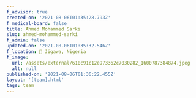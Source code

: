 ```yaml
---
f_advisor: true
created-on: '2021-08-06T01:35:28.793Z'
f_medical-board: false
title: Ahmed Mohammed Sarki
slug: ahmed-mohammed-sarki
f_admin: false
updated-on: '2021-08-06T01:35:32.546Z'
f_location: 📍 Jigawa, Nigeria
f_image:
  url: /assets/external/610c91c12e973362c7030282_1600787384874.jpeg
  alt: null
published-on: '2021-08-06T01:36:22.455Z'
layout: '[team].html'
tags: team
---
```



